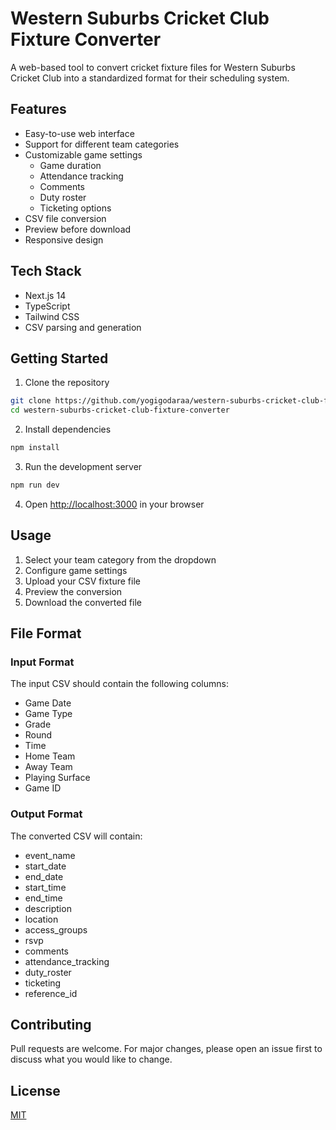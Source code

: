 # Western Suburbs Cricket Club Fixture Converter

A web-based tool to convert cricket fixture files for Western Suburbs Cricket Club into a standardized format for their scheduling system.

## Features

- Easy-to-use web interface
- Support for different team categories
- Customizable game settings
  - Game duration
  - Attendance tracking
  - Comments
  - Duty roster
  - Ticketing options
- CSV file conversion
- Preview before download
- Responsive design

## Tech Stack

- Next.js 14
- TypeScript
- Tailwind CSS
- CSV parsing and generation

## Getting Started

1. Clone the repository
```bash
git clone https://github.com/yogigodaraa/western-suburbs-cricket-club-fixture-converter.git
cd western-suburbs-cricket-club-fixture-converter
```

2. Install dependencies
```bash
npm install
```

3. Run the development server
```bash
npm run dev
```

4. Open [http://localhost:3000](http://localhost:3000) in your browser

## Usage

1. Select your team category from the dropdown
2. Configure game settings
3. Upload your CSV fixture file
4. Preview the conversion
5. Download the converted file

## File Format

### Input Format
The input CSV should contain the following columns:
- Game Date
- Game Type
- Grade
- Round
- Time
- Home Team
- Away Team
- Playing Surface
- Game ID

### Output Format
The converted CSV will contain:
- event_name
- start_date
- end_date
- start_time
- end_time
- description
- location
- access_groups
- rsvp
- comments
- attendance_tracking
- duty_roster
- ticketing
- reference_id

## Contributing

Pull requests are welcome. For major changes, please open an issue first to discuss what you would like to change.

## License

[MIT](https://choosealicense.com/licenses/mit/)
